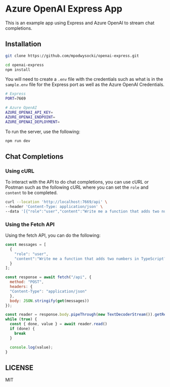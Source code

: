 # Azure OpenAI Express App

This is an example app using Express and Azure OpenAI to stream chat completions.

## Installation

```bash
git clone https://github.com/mpodwysocki/openai-express.git

cd openai-express
npm install
```

You will need to create a `.env` file with the credentials such as what is in the `sample.env` file for the Express port as well as the Azure OpenAI Credentials.

```bash
# Express
PORT=7669

# Azure OpenAI
AZURE_OPENAI_API_KEY=
AZURE_OPENAI_ENDPOINT=
AZURE_OPENAI_DEPLOYMENT=
```

To run the server, use the following:

```bash
npm run dev
```

## Chat Completions

### Using cURL

To interact with the API to do chat completions, you can use cURL or Postman such as the following cURL where you can set the `role` and `content` to be completed.

```bash
curl --location 'http://localhost:7669/api' \
--header 'Content-Type: application/json' \
--data '[{"role":"user","content":"Write me a function that adds two numbers in TypeScript?"}]'
```

### Using the Fetch API

Using the fetch API, you can do the following:

```javascript
const messages = [
  {
    "role": "user",
    "content":"Write me a function that adds two numbers in TypeScript?"
  }
];

const response = await fetch("/api", {
  method: "POST",
  headers: {
  "Content-Type": "application/json"
  },
  body: JSON.stringify(get(messages))
});

const reader = response.body.pipeThrough(new TextDecoderStream()).getReader();
while (true) {
  const { done, value } = await reader.read()
  if (done) {
    break
  }

  console.log(value);
}
```

## LICENSE

MIT
